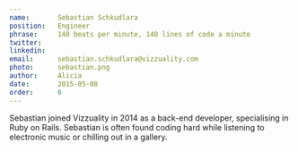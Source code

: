 ```yaml
---
name:       Sebastian Schkudlara
position:   Engineer
phrase:     140 beats per minute, 140 lines of code a minute
twitter:    
linkedin:   
email:      sebastian.schkudlara@vizzuality.com
photo:      sebastian.png
author:     Alicia
date:       2015-05-08
order: 		6
---
```


 Sebastian joined Vizzuality in 2014 as a back-end developer, specialising in Ruby on Rails. Sebastian is often found coding hard while listening to electronic music or chilling out in a gallery.